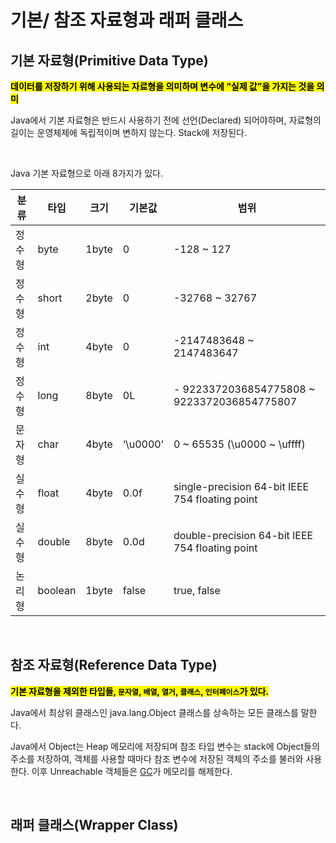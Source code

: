 # 기본/ 참조 자료형과 래퍼 클래스


## 기본 자료형(Primitive Data Type)
<mark>**데이터를 저장하기 위해 사용되는 자료형을 의미하며 변수에 “실제 값”을 가지는 것을 의미**</mark>

Java에서 기본 자료형은 반드시 사용하기 전에 선언(Declared) 되어야하며, 자료형의 길이는 운영체제에 독립적이며 변하지 않는다. Stack에 저장된다.

</br>

Java 기본 자료형으로 아래 8가지가 있다.

|분류|	타입|	크기|	기본값|	범위|
|------|---|---|---|---|
|정수형|	byte|	1byte|	0	|-128 ~ 127
|정수형	|short|	2byte|	0	|-32768 ~ 32767
|정수형	|int|4byte|	0	|-2147483648 ~ 2147483647
|정수형	|long|	8byte|	0L	|- 9223372036854775808 ~ 9223372036854775807
|문자형	|char|	4byte|	‘\u0000’|	0 ~ 65535 (\u0000 ~ \uffff)
|실수형|	float|	4byte|	0.0f|	single-precision 64-bit IEEE 754 floating point
|실수형|	double	|8byte|	0.0d	|double-precision 64-bit IEEE 754 floating point
|논리형|	boolean|	1byte|	false	|true, false



</br>

## 참조 자료형(Reference Data Type)

<mark>**기본 자료형을 제외한 타입들, <code>문자열</code>,  <code>배열</code>,  <code>열거</code>,  <code>클래스</code>,  <code>인터페이스</code>가 있다.**</mark>

Java에서 최상위 클래스인 java.lang.Object 클래스를 상속하는 모든 클래스를 말한다. 

Java에서 Object는 Heap 메모리에 저장되며 참조 타입 변수는 stack에 Object들의 주소를 저장하여, 객체를 사용할 때마다 참조 변수에 저장된 객체의 주소를 불러와 사용한다. 
이후 Unreachable 객체들은 [GC]()가 메모리를 해제한다. 


</br>


## 래퍼 클래스(Wrapper Class)





</br>
